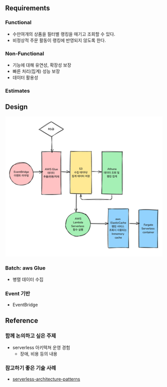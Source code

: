 ## Requirements
### Functional
* 수만여개의 상품을 필터별 랭킹을 매기고 조회할 수 있다.
* 비정상적 주문 활동이 랭킹에 반영되지 않도록 한다.
### Non-Functional
* 기능에 대해 유연성, 확장성 보장
* 빠른 처리(집계) 성능 보장
* 데이터 활용성
### Estimates

## Design
<img src="ranking-system.png">

### Batch: aws Glue 
* 병렬 데이터 수집
### Event 기반
* EventBridge

## Reference

### 함께 논의하고 싶은 주제
* serverless 아키텍쳐 운영 경험
  * 장애, 비용 등의 내용

### 참고하기 좋은 기술 사례
* [serverless-architecture-patterns](https://waswani.medium.com/serverless-architecture-patterns-in-aws-edeab0e46a32)
